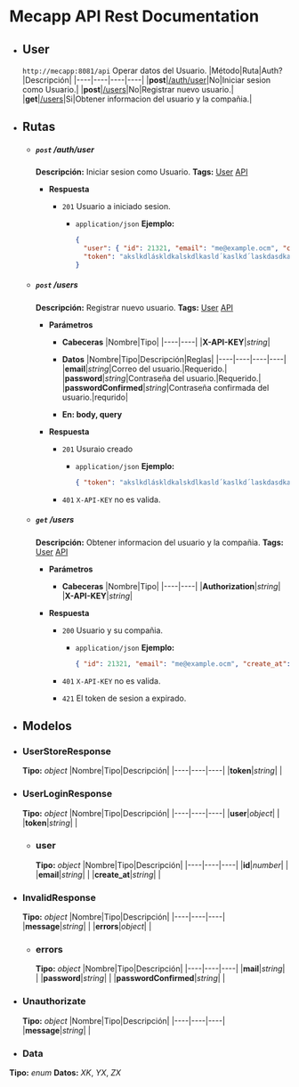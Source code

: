 <!-- docfast-js-api-doc -->
# Mecapp API Rest Documentation

- ## User
   `http://mecapp:8081/api` Operar datos del Usuario.
   |Método|Ruta|Auth?|Descripción|
   |----|----|----|----|
   |**post**|[/auth/user](#post-authuser)|No|Iniciar sesion como Usuario.|
   |**post**|[/users](#post-users)|No|Registrar nuevo usuario.|
   |**get**|[/users](#get-users)|Si|Obtener informacion del usuario y la compañia.|


- ## Rutas

   - ##### `post` /auth/user
      **Descripción:** Iniciar sesion como Usuario.
**Tags:** [User](#user) [API](#api)

      - **Respuesta**

         - `201` Usuario a iniciado sesion.

            - `application/json`
               **Ejemplo:**
               ```json
               {
                 "user": { "id": 21321, "email": "me@example.ocm", "create_at": "20-254-000" },
                 "token": "akslkdláskldkalskdlkasld´kaslkd´laskdasdkasjdklñjaksjdkasdjkañsjdlkj"
               }
               ```
   - ##### `post` /users
      **Descripción:** Registrar nuevo usuario.
**Tags:** [User](#user) [API](#api)

      - **Parámetros**

         - **Cabeceras**
            |Nombre|Tipo|
            |----|----|
            |**X-API-KEY**|*string*|

         - **Datos**
            |Nombre|Tipo|Descripción|Reglas|
            |----|----|----|----|
            |**email**|*string*|Correo del usuario.|Requerido.|
            |**password**|*string*|Contraseña del usuario.|Requerido.|
            |**passwordConfirmed**|*string*|Contraseña confirmada del usuario.|requrido|

         - **En: body, query**
      - **Respuesta**

         - `201` Usuraio creado

            - `application/json`
               **Ejemplo:**
               ```json
               { "token": "akslkdláskldkalskdlkasld´kaslkd´laskdasdkasjdklñjaksjdkasdjkañsjdlkj" }
               ```
         - `401` `X-API-KEY` no es valida.

   - ##### `get` /users
      **Descripción:** Obtener informacion del usuario y la compañia.
**Tags:** [User](#user) [API](#api)

      - **Parámetros**

         - **Cabeceras**
            |Nombre|Tipo|
            |----|----|
            |**Authorization**|*string*|
            |**X-API-KEY**|*string*|

      - **Respuesta**

         - `200` Usuario y su compañia.

            - `application/json`
               **Ejemplo:**
               ```json
               { "id": 21321, "email": "me@example.ocm", "create_at": "20-254-000" }
               ```
         - `401` `X-API-KEY` no es valida.

         - `421` El token de sesion a expirado.

- ## Modelos

- ### UserStoreResponse
   **Tipo:** *object*
   |Nombre|Tipo|Descripción|
   |----|----|----|
   |**token**|*string*| |

- ### UserLoginResponse
   **Tipo:** *object*
   |Nombre|Tipo|Descripción|
   |----|----|----|
   |**user**|*object*| |
   |**token**|*string*| |

   - ### user
      **Tipo:** *object*
      |Nombre|Tipo|Descripción|
      |----|----|----|
      |**id**|*number*| |
      |**email**|*string*| |
      |**create_at**|*string*| |

- ### InvalidResponse
   **Tipo:** *object*
   |Nombre|Tipo|Descripción|
   |----|----|----|
   |**message**|*string*| |
   |**errors**|*object*| |

   - ### errors
      **Tipo:** *object*
      |Nombre|Tipo|Descripción|
      |----|----|----|
      |**mail**|*string*| |
      |**password**|*string*| |
      |**passwordConfirmed**|*string*| |

- ### Unauthorizate
   **Tipo:** *object*
   |Nombre|Tipo|Descripción|
   |----|----|----|
   |**message**|*string*| |

- ### Data
**Tipo:** *enum*
**Datos:**  *XK*, *YX*, *ZX*




<!-- /docfast-js-api-doc -->